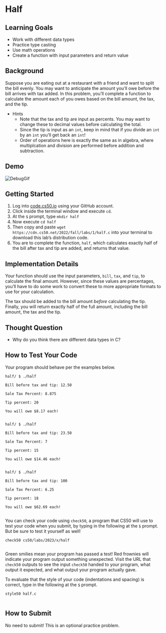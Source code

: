 # Half


## Learning Goals


* Work with different data types
* Practice type casting
* Use math operations
* Create a function with input parameters and return value



## Background


Suppose you are eating out at a restaurant with a friend and want to split the bill evenly. You may want to anticipate the amount you’ll owe before the bill arrives with tax added. In this problem, you’ll complete a function to calculate the amount each of you owes based on the bill amount, the tax, and the tip.


* Hints
	+ Note that the tax and tip are input as percents. You may want to change these to decimal values before calculating the total.
	+ Since the tip is input as an `int`, keep in mind that if you divide an `int` by an `int` you’ll get back an `int`!
	+ Order of operations here is exactly the same as in algebra, where multiplcation and division are performed before addition and subtraction.


## Demo


![DebugGif](https://cs50.harvard.edu/x/2023/problems/1/half/halfDemo.gif)


## Getting Started


1. Log into [code.cs50.io](https://code.cs50.io/) using your GitHub account.
2. Click inside the terminal window and execute `cd`.
3. At the `$` prompt, type `mkdir half`
4. Now execute `cd half`
5. Then copy and paste `wget https://cdn.cs50.net/2022/fall/labs/1/half.c` into your terminal to download this lab’s distribution code.
6. You are to complete the function, `half`, which calculates exactly half of the bill after tax and tip are added, and returns that value.


## Implementation Details


Your function should use the input parameters, `bill`, `tax`, and `tip`, to calculate the final amount. However, since these values are percentages, you’ll have to do some work to convert these to more appropriate formats to use for your calculation.


The tax should be added to the bill amount *before* calculating the tip. Finally, you will return exactly half of the full amount, including the bill amount, the tax and the tip.


## Thought Question


* Why do you think there are different data types in C?


## How to Test Your Code


Your program should behave per the examples below.



```
half/ $ ./half

Bill before tax and tip: 12.50

Sale Tax Percent: 8.875

Tip percent: 20

You will owe $8.17 each!


```


```
half/ $ ./half

Bill before tax and tip: 23.50

Sale Tax Percent: 7  

Tip percent: 15

You will owe $14.46 each!


```


```
half/ $ ./half

Bill before tax and tip: 100

Sale Tax Percent: 6.25

Tip percent: 18

You will owe $62.69 each!


```

You can check your code using `check50`, a program that CS50 will use to test your code when you submit, by typing in the following at the `$` prompt. But be sure to test it yourself as well!



```
check50 cs50/labs/2023/x/half


```

Green smilies mean your program has passed a test! Red frownies will indicate your program output something unexpected. Visit the URL that `check50` outputs to see the input `check50` handed to your program, what output it expected, and what output your program actually gave.


To evaluate that the style of your code (indentations and spacing) is correct, type in the following at the `$` prompt.



```
style50 half.c


```

## How to Submit


No need to submit! This is an optional practice problem.







